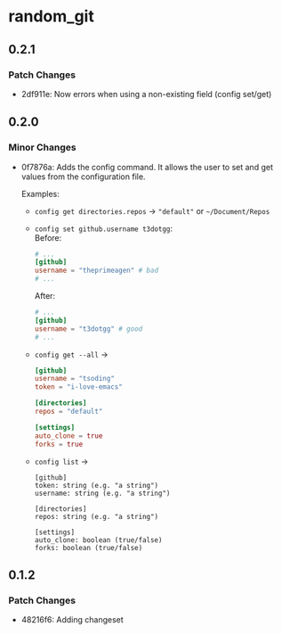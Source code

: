 # random_git

## 0.2.1

### Patch Changes

- 2df911e: Now errors when using a non-existing field (config set/get)

## 0.2.0

### Minor Changes

- 0f7876a: Adds the config command. It allows the user to set and get values from the configuration file.

  Examples:

  - `config get directories.repos` -> `"default"` or `~/Document/Repos`
  - `config set github.username t3dotgg`:\
     Before:
    ```toml
    # ...
    [github]
    username = "theprimeagen" # bad
    # ...
    ```
    After:
    ```toml
    # ...
    [github]
    username = "t3dotgg" # good
    # ...
    ```
  - `config get --all` ->

    ```toml
    [github]
    username = "tsoding"
    token = "i-love-emacs"

    [directories]
    repos = "default"

    [settings]
    auto_clone = true
    forks = true

    ```

  - `config list` ->

    ```
    [github]
    token: string (e.g. "a string")
    username: string (e.g. "a string")

    [directories]
    repos: string (e.g. "a string")

    [settings]
    auto_clone: boolean (true/false)
    forks: boolean (true/false)
    ```

## 0.1.2

### Patch Changes

- 48216f6: Adding changeset
